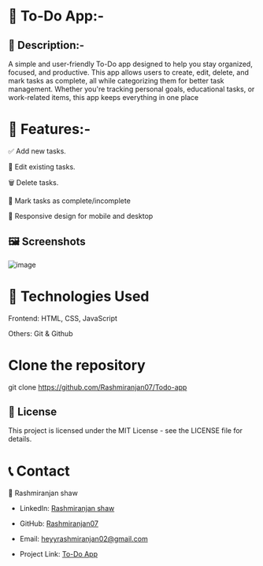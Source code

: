 # 📝 To-Do App:-


## 📖 Description:- 


A simple and user-friendly To-Do app designed to help you stay organized, focused, and productive. This app allows users to create, edit, delete, and mark tasks as complete, all while categorizing them for better task management. Whether you're tracking personal goals, educational tasks, or work-related items, this app keeps everything in one place


# 🚀 Features:-

✅ Add new tasks.

📝 Edit existing tasks.

🗑️ Delete tasks.

🎯 Mark tasks as complete/incomplete

📱 Responsive design for mobile and desktop 

## 🖼️ Screenshots

![image](https://github.com/user-attachments/assets/2057dea1-f6df-4d61-a09b-77203c1b2cbc)






# 🔧 Technologies Used
Frontend: HTML, CSS, JavaScript 

Others: Git & Github


# Clone the repository
git clone https://github.com/Rashmiranjan07/Todo-app



## 🪪 License
This project is licensed under the MIT License - see the LICENSE file for details.


# 📞 Contact

👤 Rashmiranjan shaw

- LinkedIn: [Rashmiranjan shaw](https://www.linkedin.com/in/rashmiranjan-shaw-8333a532a/)

- GitHub: [Rashmiranjan07](https://github.com/Rashmiranjan07)

- Email: heyyrashmiranjan02@gmail.com

- Project Link: [To-Do App](https://rashmiranjan07.github.io/Todo-app/)










